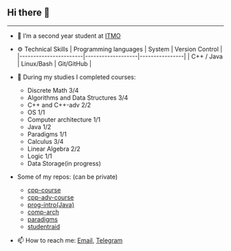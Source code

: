 ## Hi there 👋

---

<!--
**NEKAfk/NEKAfk** is a ✨ _special_ ✨ repository because its `README.md` (this file) appears on your GitHub profile.

Here are some ideas to get you started:

- 🔭 I’m currently working on ...
- 🌱 I’m currently learning ...
- 👯 I’m looking to collaborate on ...
- 🤔 I’m looking for help with ...
- 💬 Ask me about ...
- 📫 How to reach me: ...
- 😄 Pronouns: ...
- ⚡ Fun fact: ...
-->

- 🔭 I’m a second year student at [ITMO](https://en.itmo.ru/)
- ⚙️ Technical Skills
  | Programming languages | System            | Version Control |
  |-----------------------|-------------------|----------------|
  | C++ / Java            | Linux/Bash | Git/GitHub     |

- 🌱 During my studies I completed courses:
  - Discrete Math 3/4
  - Algorithms and Data Structures 3/4
  - C++ and C++-adv 2/2
  - OS 1/1
  - Сomputer architecture 1/1
  - Java 1/2
  - Paradigms 1/1
  - Calculus 3/4
  - Linear Algebra 2/2
  - Logic 1/1
  - Data Storage(in progress)
- Some of my repos: (can be private)
  - [cpp-course](https://github.com/NEKAfk/cpp-cource)
  - [cpp-adv-course](https://github.com/NEKAfk/cpp-adv-course)
  - [prog-intro(Java)](https://github.com/NEKAfk/prog-intro)
  - [comp-arch](https://github.com/NEKAfk/comp-ach)
  - [paradigms](https://github.com/NEKAfk/paradigms)
  - [studentraid](https://github.com/NEKAfk/studentraid)
- 📫 How to reach me: [Email](408627@niuitmo.ru), [Telegram](https://t.me/NEKAfk)
